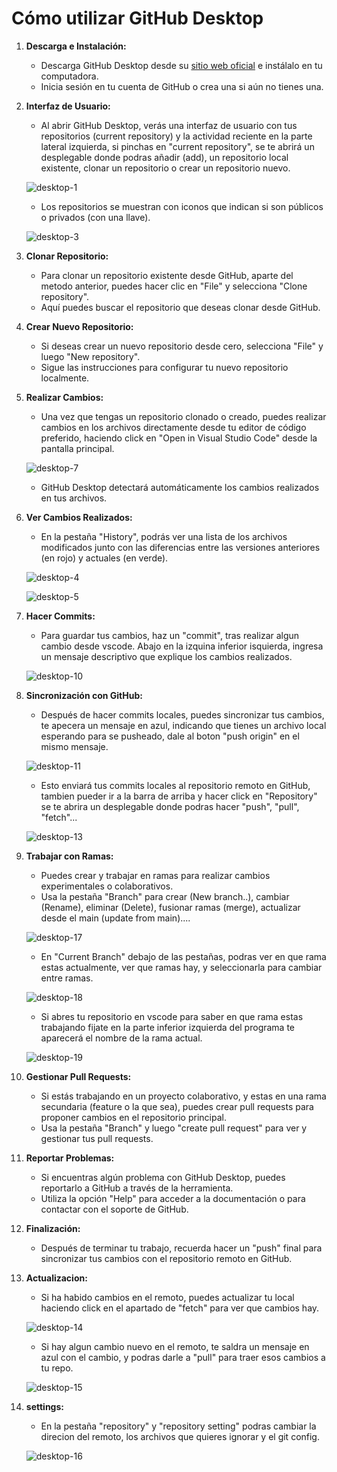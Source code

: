 # Cómo utilizar GitHub Desktop

1. **Descarga e Instalación:**
   - Descarga GitHub Desktop desde su [sitio web oficial](https://desktop.github.com/) e instálalo en tu computadora.
   - Inicia sesión en tu cuenta de GitHub o crea una si aún no tienes una.

2. **Interfaz de Usuario:**
   - Al abrir GitHub Desktop, verás una interfaz de usuario con tus repositorios (current repository) y la actividad reciente en la parte lateral izquierda, si pinchas en "current repository", se te abrirá un desplegable donde podras añadir (add), un repositorio local existente, clonar un repositorio o crear un repositorio nuevo.

    ![desktop-1](https://github.com/Trufoplus/30-dias-git-github/blob/main/Progreso/img/github_desktop-1.png)

   - Los repositorios se muestran con iconos que indican si son públicos o privados (con una llave).

    ![desktop-3](https://github.com/Trufoplus/30-dias-git-github/blob/main/Progreso/img/github_desktop-3.png)

3. **Clonar Repositorio:**
   - Para clonar un repositorio existente desde GitHub, aparte del metodo anterior, puedes hacer clic en "File" y selecciona "Clone repository".
   - Aquí puedes buscar el repositorio que deseas clonar desde GitHub.

4. **Crear Nuevo Repositorio:**
   - Si deseas crear un nuevo repositorio desde cero, selecciona "File" y luego "New repository".
   - Sigue las instrucciones para configurar tu nuevo repositorio localmente.

5. **Realizar Cambios:**
   - Una vez que tengas un repositorio clonado o creado, puedes realizar cambios en los archivos directamente desde tu editor de código preferido, haciendo click en "Open in Visual Studio Code" desde la pantalla principal.

    ![desktop-7](https://github.com/Trufoplus/30-dias-git-github/blob/main/Progreso/img/github_desktop-7.png)

   - GitHub Desktop detectará automáticamente los cambios realizados en tus archivos.

6. **Ver Cambios Realizados:**
   - En la pestaña "History", podrás ver una lista de los archivos modificados junto con las diferencias entre las versiones anteriores (en rojo) y actuales (en verde).

   ![desktop-4](https://github.com/Trufoplus/30-dias-git-github/blob/main/Progreso/img/github_desktop-4.png)

   ![desktop-5](https://github.com/Trufoplus/30-dias-git-github/blob/main/Progreso/img/github_desktop-5.png)

7. **Hacer Commits:**
   - Para guardar tus cambios, haz un "commit", tras realizar algun cambio desde vscode. Abajo en la izquina inferior isquierda, ingresa un mensaje descriptivo que explique los cambios realizados.

    ![desktop-10](https://github.com/Trufoplus/30-dias-git-github/blob/main/Progreso/img/github_desktop-10.png)

8. **Sincronización con GitHub:**
   - Después de hacer commits locales, puedes sincronizar tus cambios, te apecera un mensaje en azul, indicando que tienes un archivo local esperando para se pusheado, dale al boton "push origin" en el mismo mensaje.

    ![desktop-11](https://github.com/Trufoplus/30-dias-git-github/blob/main/Progreso/img/github_desktop-11.png)

   - Esto enviará tus commits locales al repositorio remoto en GitHub, tambien pueder ir a la barra de arriba y hacer click en "Repository" se te abrira un desplegable donde podras hacer "push", "pull", "fetch"...

    ![desktop-13](https://github.com/Trufoplus/30-dias-git-github/blob/main/Progreso/img/github_desktop-13.png)

9. **Trabajar con Ramas:**
   - Puedes crear y trabajar en ramas para realizar cambios experimentales o colaborativos.
   - Usa la pestaña "Branch" para crear (New branch..), cambiar (Rename), eliminar (Delete), fusionar ramas (merge), actualizar desde el main (update from main)....

    ![desktop-17](https://github.com/Trufoplus/30-dias-git-github/blob/main/Progreso/img/github_desktop-17.png)

    - En "Current Branch" debajo de las pestañas, podras ver en que rama estas actualmente, ver que ramas hay, y seleccionarla para cambiar entre ramas.

    ![desktop-18](https://github.com/Trufoplus/30-dias-git-github/blob/main/Progreso/img/github_desktop-18.png)

    - Si abres tu repositorio en vscode para saber en que rama estas trabajando fijate en la parte inferior izquierda del programa te aparecerá el nombre de la rama actual.

    ![desktop-19](https://github.com/Trufoplus/30-dias-git-github/blob/main/Progreso/img/github_desktop-19.png)

10. **Gestionar Pull Requests:**
    - Si estás trabajando en un proyecto colaborativo, y estas en una rama secundaria (feature o la que sea), puedes crear pull requests para proponer cambios en el repositorio principal.
    - Usa la pestaña "Branch" y luego "create pull request" para ver y gestionar tus pull requests.

11. **Reportar Problemas:**
    - Si encuentras algún problema con GitHub Desktop, puedes reportarlo a GitHub a través de la herramienta.
    - Utiliza la opción "Help" para acceder a la documentación o para contactar con el soporte de GitHub.

12. **Finalización:**
    - Después de terminar tu trabajo, recuerda hacer un "push" final para sincronizar tus cambios con el repositorio remoto en GitHub.

13. **Actualizacion:**
    - Si ha habido cambios en el remoto, puedes actualizar tu local haciendo click en el apartado de "fetch" para ver que cambios hay.

    ![desktop-14](https://github.com/Trufoplus/30-dias-git-github/blob/main/Progreso/img/github_desktop-14.png)

    - Si hay algun cambio nuevo en el remoto, te saldra un mensaje en azul con el cambio, y podras darle a "pull" para traer esos cambios a tu repo.

    ![desktop-15](https://github.com/Trufoplus/30-dias-git-github/blob/main/Progreso/img/github_desktop-15.png)

14. **settings:**
    - En la pestaña "repository" y "repository setting" podras cambiar la direcion del remoto, los archivos que quieres ignorar y el git config.

    ![desktop-16](https://github.com/Trufoplus/30-dias-git-github/blob/main/Progreso/img/github_desktop-16.png)


